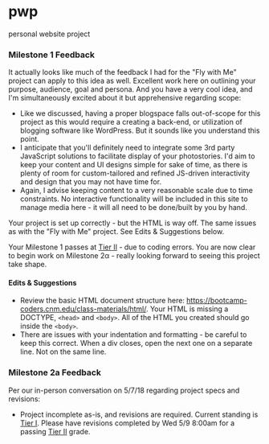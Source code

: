 # pwp
personal website project

### Milestone 1 Feedback
It actually looks like much of the feedback I had for the "Fly with Me" project can apply to this idea as well. Excellent work here on outlining your purpose, audience, goal and persona. And you have a very cool idea, and I'm simultaneously excited about it but apprehensive regarding scope: 

- Like we discussed, having a proper blogspace falls out-of-scope for this project as this would require a creating a back-end, or utilization of blogging software like WordPress. But it sounds like you understand this point.
- I anticipate that you'll definitely need to integrate some 3rd party JavaScript solutions to facilitate display of your photostories. I'd aim to keep your content and UI designs simple for sake of time, as there is plenty of room for custom-tailored and refined JS-driven interactivity and design that you may not have time for.
- Again, I advise keeping content to a very reasonable scale due to time constraints. No  interactive functionality will be included in this site to manage media here - it will all need to be done/built by you by hand.

Your project is set up correctly - but the HTML is way off. The same issues as with the "Fly with Me" project. See Edits &amp; Suggestions below.

Your Milestone 1 passes at [Tier II](https://bootcamp-coders.cnm.edu/projects/personal/rubric/) - due to coding errors. You are now clear to begin work on Milestone 2&alpha; - really looking forward to seeing this project take shape.

#### Edits &amp; Suggestions
- Review the basic HTML document structure here: https://bootcamp-coders.cnm.edu/class-materials/html/. Your HTML is missing a DOCTYPE, `<head>` and `<body>`. All of the HTML you created should go inside the `<body>`.
- There are issues with your indentation and formatting - be careful to keep this correct. When a div closes, open the next one on a separate line. Not on the same line.

### Milestone 2a Feedback
Per our in-person conversation on 5/7/18 regarding project specs and revisions: 
- Project incomplete as-is, and revisions are required. Current standing is [Tier I](https://bootcamp-coders.cnm.edu/projects/personal/rubric/). Please have revisions completed by Wed 5/9 8:00am for a passing [Tier II](https://bootcamp-coders.cnm.edu/projects/personal/rubric/) grade.
